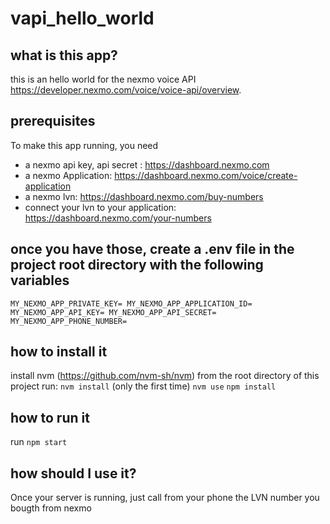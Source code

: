 # vapi_hello_world

## what is this app?
this is an hello world for the nexmo voice API https://developer.nexmo.com/voice/voice-api/overview.


## prerequisites
To make this app running, you need 
 - a nexmo api key, api secret : https://dashboard.nexmo.com
 - a nexmo Application: https://dashboard.nexmo.com/voice/create-application
 - a nexmo lvn: https://dashboard.nexmo.com/buy-numbers
 - connect your lvn to your application: https://dashboard.nexmo.com/your-numbers


## once you have those, create a .env file in the project root directory with the following variables
`
MY_NEXMO_APP_PRIVATE_KEY=
MY_NEXMO_APP_APPLICATION_ID=
MY_NEXMO_APP_API_KEY=
MY_NEXMO_APP_API_SECRET=
MY_NEXMO_APP_PHONE_NUMBER=
`


## how to install it
install nvm (https://github.com/nvm-sh/nvm)
from the root directory of this project run:
`nvm install` (only the first time)
`nvm use`
`npm install`
## how to run it
run
`npm start`


## how should I use it?
Once your server is running, just call from your phone the LVN number you bougth from nexmo
